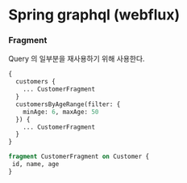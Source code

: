 # Spring graphql (webflux)

### Fragment
Query 의 일부분을 재사용하기 위해 사용한다.
```graphql
{
  customers {
    ... CustomerFragment
  }
  customersByAgeRange(filter: {
    minAge: 6, maxAge: 50
  }) {
    ... CustomerFragment
  }
}

fragment CustomerFragment on Customer {
 id, name, age
}
```